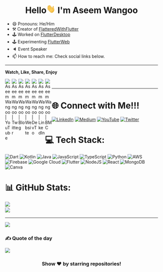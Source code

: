<h1 align="center"> Hello<img src="https://github.com/AseemWangoo/AseemWangoo/blob/master/wave.gif" 
         alt="Waving hand animated gif"
         height="30"
         width="30" /> I'm Aseem Wangoo</h1>

- 😄 Pronouns: He/Him
- ⚒️ Creator of [FlatteredWithFlutter](https://flatteredwithflutter.com/)
- 🕹 Worked on [FlutterDesktop](https://web.flatteredwithflutter.com/#/)
- 🕹 Experimenting [FlutterWeb](https://web.flatteredwithflutter.com/)
- 🔈 Event Speaker
- 📫 How to reach me: Check social links below.

---

**Watch, Like, Share, Enjoy**

[<img align="left" alt="Aseem Wangoo | YouTube" width="22px" src="https://www.logo.wine/a/logo/YouTube/YouTube-Icon-Full-Color-Logo.wine.svg" />][youtube]
[<img align="left" alt="Aseem Wangoo | Twitter" width="22px" src="https://www.logo.wine/a/logo/Twitter/Twitter-Logo.wine.svg" />][twitter]
[<img align="left" alt="Aseem Wangoo | Blog" width="22px" src="https://www.svgrepo.com/show/122889/medium.svg" />][blog]
[<img align="left" alt="Aseem Wangoo | Website" width="22px" src="https://www.svgrepo.com/show/331785/website-generic.svg" />][website]
[<img align="left" alt="Aseem Wangoo | DevTo" width="22px" src="https://www.vectorlogo.zone/logos/devto/devto-icon.svg" />][devto]
[<img align="left" alt="Aseem Wangoo | LinkedIn" width="22px" src="https://www.svgrepo.com/show/134579/linkedin.svg" />][linkedin]
[<img align="left" alt="Aseem Wangoo | BMC" width="22px" src="https://www.svgrepo.com/show/56789/buy.svg" />][bmc]
<br>

---

# 🌐 Connect with Me!!!
[![LinkedIn](https://img.shields.io/badge/LinkedIn-0077B5?style=for-the-badge&logo=linkedin&logoColor=white)][linkedin] [![Medium](https://img.shields.io/badge/Medium-12100E?style=for-the-badge&logo=medium&logoColor=white)][blog] [![YouTube](https://img.shields.io/badge/YouTube-FF0000?style=for-the-badge&logo=youtube&logoColor=white)][youtube] [![Twitter](https://img.shields.io/twitter/follow/aseemwangoo?logo=Twitter&style=for-the-badge)][twitter]

# 💻 Tech Stack:
![Dart](https://img.shields.io/badge/dart-%230175C2.svg?style=for-the-badge&logo=dart&logoColor=white) ![Kotlin](https://img.shields.io/badge/kotlin-%230095D5.svg?style=for-the-badge&logo=kotlin&logoColor=white) ![Java](https://img.shields.io/badge/java-%23ED8B00.svg?style=for-the-badge&logo=java&logoColor=white) ![JavaScript](https://img.shields.io/badge/javascript-%23323330.svg?style=for-the-badge&logo=javascript&logoColor=%23F7DF1E) ![TypeScript](https://img.shields.io/badge/typescript-%23007ACC.svg?style=for-the-badge&logo=typescript&logoColor=white) ![Python](https://img.shields.io/badge/python-3670A0?style=for-the-badge&logo=python&logoColor=ffdd54) ![AWS](https://img.shields.io/badge/AWS-%23FF9900.svg?style=for-the-badge&logo=amazon-aws&logoColor=white) ![Firebase](https://img.shields.io/badge/firebase-%23039BE5.svg?style=for-the-badge&logo=firebase) ![Google Cloud](https://img.shields.io/badge/Google%20Cloud-%234285F4.svg?style=for-the-badge&logo=google-cloud&logoColor=white) ![Flutter](https://img.shields.io/badge/Flutter-%2302569B.svg?style=for-the-badge&logo=Flutter&logoColor=white) ![NodeJS](https://img.shields.io/badge/node.js-6DA55F?style=for-the-badge&logo=node.js&logoColor=white) ![React](https://img.shields.io/badge/react-%2320232a.svg?style=for-the-badge&logo=react&logoColor=%2361DAFB) ![MongoDB](https://img.shields.io/badge/MongoDB-%234ea94b.svg?style=for-the-badge&logo=mongodb&logoColor=white) ![Canva](https://img.shields.io/badge/Canva-%2300C4CC.svg?style=for-the-badge&logo=Canva&logoColor=white)


# 📊 GitHub Stats:
![](https://github-readme-stats.vercel.app/api?username=aseemwangoo&theme=blue-green&hide_border=false&include_all_commits=false&count_private=false)<br/>
![](https://github-readme-stats.vercel.app/api/top-langs/?username=aseemwangoo&theme=blue-green&hide_border=false&include_all_commits=false&count_private=false&layout=compact)

---
[![](https://visitcount.itsvg.in/api?id=aseemwangoo&label=Profile%20Views&color=1&icon=0&pretty=false)](https://visitcount.itsvg.in)

[youtube]: https://youtube.com/aseemwangoo
[twitter]: https://twitter.com/aseemwangoo
[blog]: https://medium.com/@aseemwangoo
[website]: https://flatteredwithflutter.com/
[devto]: https://dev.to/aseemwangoo
[bmc]: https://www.buymeacoffee.com/aseemwangoo/posts
[linkedin]: https://www.linkedin.com/in/aseemwangoo/

### ✍️ Quote of the day
![](https://quotes-github-readme.vercel.app/api?type=horizontal)


<div align="center">

### Show ❤️ by starring repositories!

</div>


